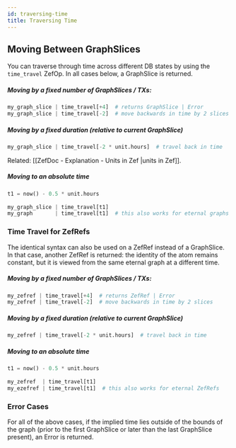 ```yaml
---
id: traversing-time
title: Traversing Time
---
```


  
  
## Moving Between GraphSlices  
You can traverse through time across different DB states by using the `time_travel` ZefOp. In all cases below, a GraphSlice is returned.  
  
##### Moving by a fixed number of GraphSlices / TXs:  
```python  
my_graph_slice | time_travel[+4]  # returns GraphSlice | Error  
my_graph_slice | time_travel[-2]  # move backwards in time by 2 slices  
```  
  
  
##### Moving by a fixed duration (relative to current GraphSlice)  
```python  
my_graph_slice | time_travel[-2 * unit.hours]  # travel back in time  
```  
Related: [[ZefDoc - Explanation - Units in Zef |units in Zef]].  
  
  
##### Moving to an absolute time  
```python  
t1 = now() - 0.5 * unit.hours  
  
my_graph_slice | time_travel[t1]  
my_graph       | time_travel[t1]  # this also works for eternal graphs  
```  
  
  
  
  
  
### Time Travel for ZefRefs  
The identical syntax can also be used on a ZefRef instead of a GraphSlice. In that case, another ZefRef is returned: the identity of the atom remains constant, but it is viewed from the same eternal graph at a different time.  
  
  
##### Moving by a fixed number of GraphSlices / TXs:  
```python  
my_zefref | time_travel[+4]  # returns ZefRef | Error  
my_zefref | time_travel[-2]  # move backwards in time by 2 slices  
```  
  
  
##### Moving by a fixed duration (relative to current GraphSlice)  
```python  
my_zefref | time_travel[-2 * unit.hours]  # travel back in time  
```  
  
  
##### Moving to an absolute time  
```python  
t1 = now() - 0.5 * unit.hours  
  
my_zefref  | time_travel[t1]  
my_ezefref | time_travel[t1]  # this also works for eternal ZefRefs  
```  
  
  
  
  
### Error Cases  
For all of the above cases, if the implied time lies outside of the bounds of the graph (prior to the first GraphSlice or later than the last GraphSlice present), an Error is returned.